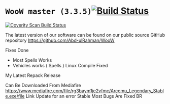 `WooW master (3.3.5)`[![Build Status](https://travis-ci.org/Abd-ulRahman/WooW.svg?branch=master)](https://travis-ci.org/Abd-ulRahman/WooW)
===
<a href="https://scan.coverity.com/projects/abd-ulrahman-woow">
  <img alt="Coverity Scan Build Status"
       src="https://scan.coverity.com/projects/4945/badge.svg"/>
</a>

The latest version of our software can be found on our public source GitHub repository 
https://github.com/Abd-ulRahman/WooW


Fixes Done

- Most Spells Works
- Vehicles works ( Spells ) Linux Compile Fixed

My Latest Repack Release 

Can Be Downloaded From Mediafire
https://www.mediafire.com/file/rg3baym1je2vfmc/Arcemu_Legendary_Stable.exe/file Link Update for an error
Stable
Most Bugs Are Fixed
BR
